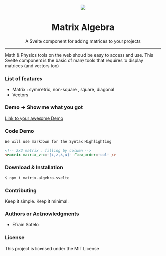<p align="center"><img src="logo.png" /></p>

<h1 align="center"> Matrix Algebra </h1>

<p align="center"> A Svelte component for adding matrices to your projects </p>

<hr/>

<p> Math & Physics tools on the web should be easy to access and use. This Svelte component is the basic of many tools that requires to display matrices (and vectors too) </p>

<h3> List of features </h3>

<ul>
  <li>Matrix :  symmetric, non-square , square, diagonal</li>
  <li>Vectors</li>
</ul>

<h3> Demo -> Show me what you got </h3>

<a href="#"> Link to your awesome Demo </a>

<h3> Code Demo </h3>

```html
We will use markdown for the Syntax Highlighting

<!-- 2x2 matrix , filling by column -->
<Matrix matrix_vec="[1,2,3,4]" flow_order="col" />
```

<h3> Download & Installation </h3>

```shell
$ npm i matrix-algebra-svelte
```

<h3>Contributing</h3>
Keep it simple. Keep it minimal.

<h3>Authors or Acknowledgments</h3>
<ul>
  <li>Efrain Sotelo</li>
</ul>

<h3>License</h3>

This project is licensed under the MIT License
